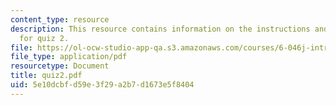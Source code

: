 ```yaml
---
content_type: resource
description: This resource contains information on the instructions and problem sets
  for quiz 2.
file: https://ol-ocw-studio-app-qa.s3.amazonaws.com/courses/6-046j-introduction-to-algorithms-sma-5503-fall-2005/5e10dcbfd59e3f29a2b7d1673e5f8404_quiz2.pdf
file_type: application/pdf
resourcetype: Document
title: quiz2.pdf
uid: 5e10dcbf-d59e-3f29-a2b7-d1673e5f8404
---
```

